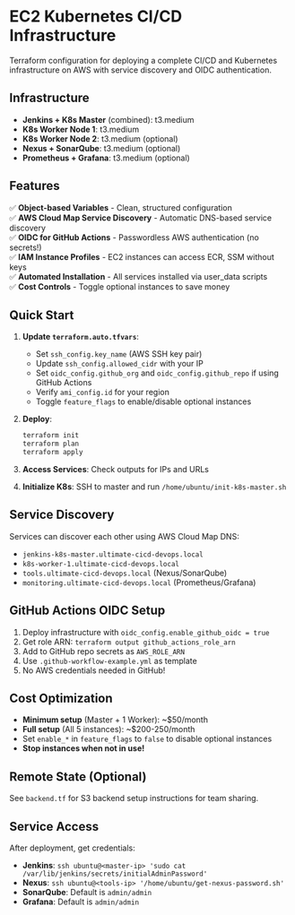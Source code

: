 # EC2 Kubernetes CI/CD Infrastructure

Terraform configuration for deploying a complete CI/CD and Kubernetes infrastructure on AWS with service discovery and OIDC authentication.

## Infrastructure

- **Jenkins + K8s Master** (combined): t3.medium
- **K8s Worker Node 1**: t3.medium  
- **K8s Worker Node 2**: t3.medium (optional)
- **Nexus + SonarQube**: t3.medium (optional)
- **Prometheus + Grafana**: t3.medium (optional)

## Features

✅ **Object-based Variables** - Clean, structured configuration  
✅ **AWS Cloud Map Service Discovery** - Automatic DNS-based service discovery  
✅ **OIDC for GitHub Actions** - Passwordless AWS authentication (no secrets!)  
✅ **IAM Instance Profiles** - EC2 instances can access ECR, SSM without keys  
✅ **Automated Installation** - All services installed via user_data scripts  
✅ **Cost Controls** - Toggle optional instances to save money

## Quick Start

1. **Update `terraform.auto.tfvars`**:
   - Set `ssh_config.key_name` (AWS SSH key pair)
   - Update `ssh_config.allowed_cidr` with your IP
   - Set `oidc_config.github_org` and `oidc_config.github_repo` if using GitHub Actions
   - Verify `ami_config.id` for your region
   - Toggle `feature_flags` to enable/disable optional instances

2. **Deploy**:

   ```bash
   terraform init
   terraform plan
   terraform apply
   ```

3. **Access Services**: Check outputs for IPs and URLs

4. **Initialize K8s**: SSH to master and run `/home/ubuntu/init-k8s-master.sh`

## Service Discovery

Services can discover each other using AWS Cloud Map DNS:

- `jenkins-k8s-master.ultimate-cicd-devops.local`
- `k8s-worker-1.ultimate-cicd-devops.local`
- `tools.ultimate-cicd-devops.local` (Nexus/SonarQube)
- `monitoring.ultimate-cicd-devops.local` (Prometheus/Grafana)

## GitHub Actions OIDC Setup

1. Deploy infrastructure with `oidc_config.enable_github_oidc = true`
2. Get role ARN: `terraform output github_actions_role_arn`
3. Add to GitHub repo secrets as `AWS_ROLE_ARN`
4. Use `.github-workflow-example.yml` as template
5. No AWS credentials needed in GitHub!

## Cost Optimization

- **Minimum setup** (Master + 1 Worker): ~$50/month
- **Full setup** (All 5 instances): ~$200-250/month
- Set `enable_*` in `feature_flags` to `false` to disable optional instances
- **Stop instances when not in use!**

## Remote State (Optional)

See `backend.tf` for S3 backend setup instructions for team sharing.

## Service Access

After deployment, get credentials:

- **Jenkins**: `ssh ubuntu@<master-ip> 'sudo cat /var/lib/jenkins/secrets/initialAdminPassword'`
- **Nexus**: `ssh ubuntu@<tools-ip> '/home/ubuntu/get-nexus-password.sh'`
- **SonarQube**: Default is `admin/admin`
- **Grafana**: Default is `admin/admin`
